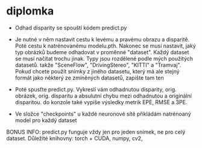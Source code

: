 # diplomka

- 	Odhad disparity se spouští kódem predict.py

- 	Je nutné v něm nastavit cestu k levému a pravému obrazu a disparitě.
	Poté cestu k natrénovanému modelu.pth.
	Nakonec se musí nastavit, jaký typ obrázků budeme odhadovat v proměnné "dataset".
	Každý dataset se musí načítat trochu jinak.
	Typy jsou rozdělené podle mých použitých datasetů. takže "SceneFlow", "DrivingStereo", "KITTI" a "Tramvaj".
	Pokud chcete použít snímky z jiného datasetu, který má ale stejný formát jako některý ze zmíněných datasetů, zapište tam ten

- 	Poté spusťte predict.py. Vykreslí vám odhadnutou disparity, orig. obrázek, orig. disparitu a absulutní chybu mezi odhadnutou a originální disparitou.
	do konzole také vypíše výsledky metrik EPE, RMSE a 3PE.

-	Ve složce "checkpoints" u každé neuronové sítě přikládám natrénoaný model pro každý dataset


BONUS INFO:	predict.py funguje vždy jen pro jeden snímek, ne pro celý dataset.
		Důležité knihovny: torch + CUDA, numpy, cv2, 
